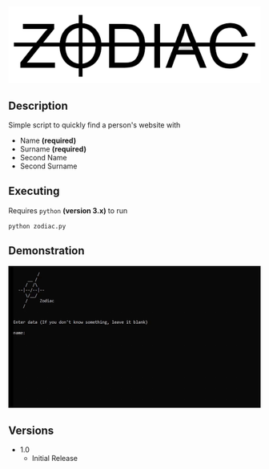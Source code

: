 ![Logo](https://github.com/iJakub/Zodiac/blob/main/logo.png)


## Description

Simple script to quickly find a person's website with
* Name **(required)**
* Surname **(required)**
* Second Name
* Second Surname


## Executing

Requires ```python``` **(version 3.x)** to run
```
python zodiac.py
```

## Demonstration

![Demo](https://github.com/iJakub/Zodiac/blob/main/demo/demo.gif)


## Versions

* 1.0
    * Initial Release
